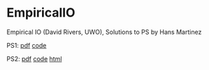 # EmpiricalIO
Empirical IO (David Rivers, UWO), Solutions to PS by Hans Martinez

PS1: [pdf](https://github.com/hans-mtz/EmpiricalIO/blob/main/PS1/PS1.pdf) [code](https://github.com/hans-mtz/EmpiricalIO/tree/main/PS1)

PS2: [pdf](https://github.com/hans-mtz/EmpiricalIO/blob/main/PS2/PS2.pdf) [code](https://github.com/hans-mtz/EmpiricalIO/tree/main/PS2) [html](https://raw.githack.com/hans-mtz/EmpiricalIO/main/PS2/PS2.html)